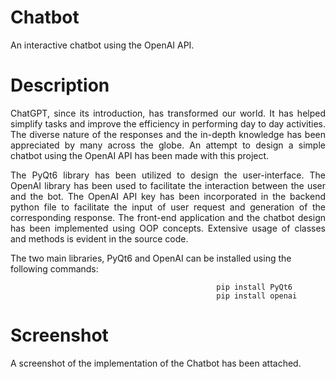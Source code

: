 # Chatbot
An interactive chatbot using the OpenAI API.

# Description

<p align="justify"> ChatGPT, since its introduction, has transformed our world. It has helped simplify tasks and improve the efficiency in performing day to day activities. The diverse nature of the responses and the in-depth knowledge has been appreciated by many across the globe. An attempt to design a simple chatbot using the OpenAI API has been made with this project. </p>
 
<p align="justify">The PyQt6 library has been utilized to design the user-interface. The OpenAI library has been used to facilitate the interaction between the user and the bot. The OpenAI API key has been incorporated in the backend python file to facilitate the input of user request and generation of the corresponding response. The front-end application and the chatbot design has been implemented using OOP concepts. Extensive usage of classes and methods is evident in the source code.</p>

The two main libraries, PyQt6 and OpenAI can be installed using the following commands:

                                                  pip install PyQt6
                                                  pip install openai

# Screenshot

<p align="justify"> A screenshot of the implementation of the Chatbot has been attached. </p>

